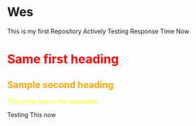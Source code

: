 # Wes
This is my first Repository
Actively Testing Response Time Now
<!DOCTYPE html>
<html>
<head>
<meta charset="UTF-8">
<title>This is the title</title>
<title>This is the title. Testing this to make sure it isn't fake now</title>
</head>
<body>
<h1><font color = red> Same first heading </font> </h2>
<h2><font color = orange> Sample second heading </font></h2>
<font color = yellow>This is the text in the document</font>
</body>

Testing This now
</html> 